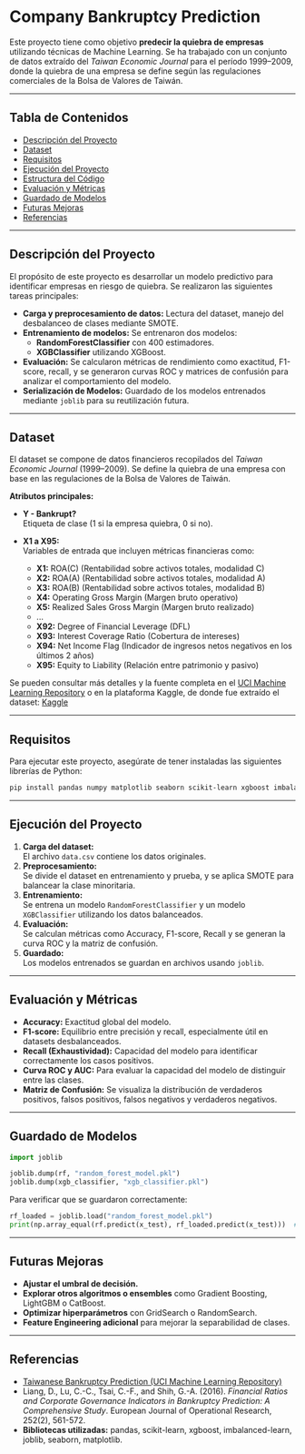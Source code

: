 # Company Bankruptcy Prediction

Este proyecto tiene como objetivo **predecir la quiebra de empresas** utilizando técnicas de Machine Learning. Se ha trabajado con un conjunto de datos extraído del *Taiwan Economic Journal* para el período 1999–2009, donde la quiebra de una empresa se define según las regulaciones comerciales de la Bolsa de Valores de Taiwán.

---

## Tabla de Contenidos

- [Descripción del Proyecto](#descripción-del-proyecto)
- [Dataset](#dataset)
- [Requisitos](#requisitos)
- [Ejecución del Proyecto](#ejecución-del-proyecto)
- [Estructura del Código](#estructura-del-código)
- [Evaluación y Métricas](#evaluación-y-métricas)
- [Guardado de Modelos](#guardado-de-modelos)
- [Futuras Mejoras](#futuras-mejoras)
- [Referencias](#referencias)

---

## Descripción del Proyecto

El propósito de este proyecto es desarrollar un modelo predictivo para identificar empresas en riesgo de quiebra. Se realizaron las siguientes tareas principales:

- **Carga y preprocesamiento de datos:** Lectura del dataset, manejo del desbalanceo de clases mediante SMOTE.
- **Entrenamiento de modelos:** Se entrenaron dos modelos:
  - **RandomForestClassifier** con 400 estimadores.
  - **XGBClassifier** utilizando XGBoost.
- **Evaluación:** Se calcularon métricas de rendimiento como exactitud, F1-score, recall, y se generaron curvas ROC y matrices de confusión para analizar el comportamiento del modelo.
- **Serialización de Modelos:** Guardado de los modelos entrenados mediante `joblib` para su reutilización futura.

---

## Dataset

El dataset se compone de datos financieros recopilados del *Taiwan Economic Journal* (1999–2009). Se define la quiebra de una empresa con base en las regulaciones de la Bolsa de Valores de Taiwán.  

**Atributos principales:**

- **Y - Bankrupt?**  
  Etiqueta de clase (1 si la empresa quiebra, 0 si no).
  
- **X1 a X95:**  
  Variables de entrada que incluyen métricas financieras como:
  - **X1:** ROA(C) (Rentabilidad sobre activos totales, modalidad C)
  - **X2:** ROA(A) (Rentabilidad sobre activos totales, modalidad A)
  - **X3:** ROA(B) (Rentabilidad sobre activos totales, modalidad B)
  - **X4:** Operating Gross Margin (Margen bruto operativo)
  - **X5:** Realized Sales Gross Margin (Margen bruto realizado)
  - ...
  - **X92:** Degree of Financial Leverage (DFL)
  - **X93:** Interest Coverage Ratio (Cobertura de intereses)
  - **X94:** Net Income Flag (Indicador de ingresos netos negativos en los últimos 2 años)
  - **X95:** Equity to Liability (Relación entre patrimonio y pasivo)

Se pueden consultar más detalles y la fuente completa en el [UCI Machine Learning Repository](https://archive.ics.uci.edu/ml/datasets/Taiwanese+Bankruptcy+Prediction) o en la plataforma Kaggle, de donde fue extraído el dataset: [Kaggle](https://www.kaggle.com/datasets/fedesoriano/company-bankruptcy-prediction/data)

---

## Requisitos

Para ejecutar este proyecto, asegúrate de tener instaladas las siguientes librerías de Python:

```bash
pip install pandas numpy matplotlib seaborn scikit-learn xgboost imbalanced-learn joblib
```

---

## Ejecución del Proyecto

1. **Carga del dataset:**  
   El archivo `data.csv` contiene los datos originales.  
2. **Preprocesamiento:**  
   Se divide el dataset en entrenamiento y prueba, y se aplica SMOTE para balancear la clase minoritaria.
3. **Entrenamiento:**  
   Se entrena un modelo `RandomForestClassifier` y un modelo `XGBClassifier` utilizando los datos balanceados.
4. **Evaluación:**  
   Se calculan métricas como Accuracy, F1-score, Recall y se generan la curva ROC y la matriz de confusión.
5. **Guardado:**  
   Los modelos entrenados se guardan en archivos usando `joblib`.

---

## Evaluación y Métricas

- **Accuracy:** Exactitud global del modelo.
- **F1-score:** Equilibrio entre precisión y recall, especialmente útil en datasets desbalanceados.
- **Recall (Exhaustividad):** Capacidad del modelo para identificar correctamente los casos positivos.
- **Curva ROC y AUC:** Para evaluar la capacidad del modelo de distinguir entre las clases.
- **Matriz de Confusión:** Se visualiza la distribución de verdaderos positivos, falsos positivos, falsos negativos y verdaderos negativos.

---

## Guardado de Modelos

```python
import joblib

joblib.dump(rf, "random_forest_model.pkl")
joblib.dump(xgb_classifier, "xgb_classifier.pkl")
```

Para verificar que se guardaron correctamente:

```python
rf_loaded = joblib.load("random_forest_model.pkl")
print(np.array_equal(rf.predict(x_test), rf_loaded.predict(x_test)))  # Debe devolver True
```

---

## Futuras Mejoras

- **Ajustar el umbral de decisión.**
- **Explorar otros algoritmos o ensembles** como Gradient Boosting, LightGBM o CatBoost.
- **Optimizar hiperparámetros** con GridSearch o RandomSearch.
- **Feature Engineering adicional** para mejorar la separabilidad de clases.

---

## Referencias

- [Taiwanese Bankruptcy Prediction (UCI Machine Learning Repository)](https://archive.ics.uci.edu/ml/datasets/Taiwanese+Bankruptcy+Prediction)
- Liang, D., Lu, C.-C., Tsai, C.-F., and Shih, G.-A. (2016). *Financial Ratios and Corporate Governance Indicators in Bankruptcy Prediction: A Comprehensive Study*. European Journal of Operational Research, 252(2), 561-572.
- **Bibliotecas utilizadas:** pandas, scikit-learn, xgboost, imbalanced-learn, joblib, seaborn, matplotlib.
